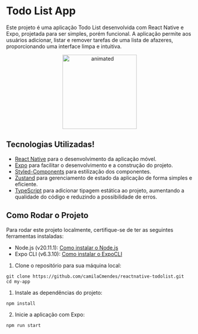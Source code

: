# Todo List App

Este projeto é uma aplicação Todo List desenvolvida com React Native e Expo, projetada para ser simples, porém funcional. A aplicação permite aos usuários adicionar, listar e remover tarefas de uma lista de afazeres, proporcionando uma interface limpa e intuitiva.
<div  align="center">
  <img width="200" src="https://github.com/camilaCmendes/reactnative-todolist/assets/44913787/74797f8b-82ee-4da6-ae06-c11faec70cab" alt="animated" />
</div>

## Tecnologias Utilizadas!


- [React Native](https://reactnative.dev/) para o desenvolvimento da aplicação móvel.
- [Expo](https://expo.dev/) para facilitar o desenvolvimento e a construção do projeto.
- [Styled-Components](https://styled-components.com/) para estilização dos componentes.
- [Zustand](https://github.com/pmndrs/zustand) para gerenciamento de estado da aplicação de forma simples e eficiente.
- [TypeScript](https://www.typescriptlang.org/) para adicionar tipagem estática ao projeto, aumentando a qualidade do código e reduzindo a possibilidade de erros.

## Como Rodar o Projeto
Para rodar este projeto localmente, certifique-se de ter as seguintes ferramentas instaladas:

- Node.js (v20.11.1): [Como instalar o Node.js](https://nodejs.org/)
- Expo CLI (v6.3.10): [Como instalar o ExpoCLI](https://expo.dev/)

1. Clone o repositório para sua máquina local:

```
git clone https://github.com/camilaCmendes/reactnative-todolist.git
cd my-app
```

1. Instale as dependências do projeto:
```
npm install
```
2. Inicie a aplicação com Expo:
```
npm run start
```
